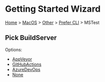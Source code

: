 # Getting Started Wizard

[Home](/docs/wiz/readme.md) > [MacOS](MacOS.md) > [Other](MacOS_Other.md) > [Prefer CLI](MacOS_Other_Cli.md) > MSTest

## Pick BuildServer

Options:
 * [AppVeyor](MacOS_Other_Cli_MSTest_AppVeyor.md)
 * [GitHubActions](MacOS_Other_Cli_MSTest_GitHubActions.md)
 * [AzureDevOps](MacOS_Other_Cli_MSTest_AzureDevOps.md)
 * [None](MacOS_Other_Cli_MSTest_None.md)
